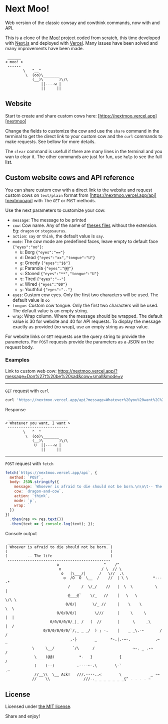 # Next Moo!

Web version of the classic cowsay and cowthink commands, now with and API.

This is a clone of the [Moo!][moo] project coded from scratch, this time
developed with [Next.js][nextjs] and deployed with [Vercel][vercel]. Many
issues have been solved and many improvements have been made.

```
 ______
< moo! >
 ------
        \   ^__^
         \  (oo)\_______
            (__)\       )\/\
                ||----w |
                ||     ||
```


## Website

Start to create and share custom cows here: [https://nextmoo.vercel.app][nextmoo]

Change the fields to customize the cow and use the `share` command in the
terminal to get the direct link to your custom cow and the `curl` commands to
make requests. See bellow for more details.

The `clear` command is usefull if there are many lines in the terminal and
you wan to clear it. The other commands are just for fun, use `help` to
see the full list.


## Custom website cows and API reference

You can share custom cow with a direct link to the website and request custom
cows on `text/plain` format from [https://nextmoo.vercel.app/api][nextmooapi]
with The `GET` or `POST` methods.

Use the next parameters to customize your cow:

  - `message`: The message to be printed
  - `cow`: Cow name. Any of the name of [theses files][cows] without the
extension. Eg: `dragon` or `stegosaurus`.
  - `action`: `say` or `think`, the default value is `say`.
  - `mode`: The cow mode are predefined faces, leave empty to default face
`{"eyes":"oo"}`:
    - `b`: Borg `{"eyes":"=="}`
    - `d`: Dead `{"eyes":"xx","tongue":"U"}`
    - `g`: Greedy `{"eyes":"$$"}`
    - `p`: Paranoia `{"eyes":"@@"}`
    - `s`: Stoned `{"eyes":"**","tongue":"U"}`
    - `t`: Tired `{"eyes":"--"}`
    - `w`: Wired `{"eyes":"00"}`
    - `y`: Youthful `{"eyes":".."}`
  - `eyes`: Custom cow eyes. Only the first two characters will be used. The
default value is `oo`
  - `tongue`: Custom cow tongue. Only the first two characters will be used. The
default value is an empty string.
  - `wrap`: Wrap column. Where the message should be wrapped. The default value
is 30 for website and 40 for API requests. To display the message exactly as
provided (no wrap), use an empty string as wrap value.

For website links or `GET` requests use the query string to provide the
parameters. For `POST` requests provide the parameters as a JSON on the request
body.

### Examples

Link to custom web cow: <https://nextmoo.vercel.app/?message=Don%27t%20be%20sad&cow=small&mode=y>

---

`GET` request with `curl`

```sh
curl 'https://nextmoo.vercel.app/api?message=Whatever%20you%20want%2C%20I%20want&tongue=U'
```

Response

```
 ___________________________
< Whatever you want, I want >
 ---------------------------
        \   ^__^
         \  (oo)\_______
            (__)\       )\/\
             U  ||----w |
                ||     ||
```

---

`POST` request with `fetch`

```javascript
fetch(`https://nextmoo.vercel.app/api`, {
  method: `POST`,
  body: JSON.stringify({
    message: `Whoever is afraid to die should not be born.\n\n\t-- The life`,
    cow: `dragon-and-cow`,
    action: `think`,
    mode: `p`,
    wrap: ``
  })
})
  .then(res => res.text())
  .then(text => { console.log(text); });
```

Console output

```
 ______________________________________________
( Whoever is afraid to die should not be born. )
(                                              )
(         -- The life                          )
 ----------------------------------------------
                       o                    ^    /^
                        o                  / \  // \
                         o   |\___/|      /   \//  .\
                          o  /O  O  \__  /    //  | \ \           *----*
                            /     /  \/_/    //   |  \  \          \   |
                            @___@`    \/_   //    |   \   \         \/\ \
                           0/0/|       \/_ //     |    \    \         \  \
                       0/0/0/0/|        \///      |     \     \       |  |
                    0/0/0/0/0/_|_ /   (  //       |      \     _\     |  /
                 0/0/0/0/0/0/`/,_ _ _/  ) ; -.    |    _ _\.-~       /   /
                             ,-}        _      *-.|.-~-.           .~    ~
            \     \__/        `/\      /                 ~-. _ .-~      /
             \____(@@)           *.   }            {                   /
             (    (--)          .----~-.\        \-`                 .~
             //__\\  \__ Ack!   ///.----..<        \             _ -~
            //    \\               ///-._ _ _ _ _ _ _{^ - - - - ~
```

## License

Licensed under [the MIT license][LICENSE].

Share and enjoy!


<!-- References -->
[moo]: https://github.com/erincones/moo
[nextjs]: https://nextjs.org
[vercel]: https://vercel.com

[nextmoo]: https://nextmoo.vercel.app
[nextmooapi]: https://nextmoo.vercel.app/api
[cows]: https://github.com/erincones/nextmoo/tree/master/lib/moo/cows
[LICENSE]: LICENSE
